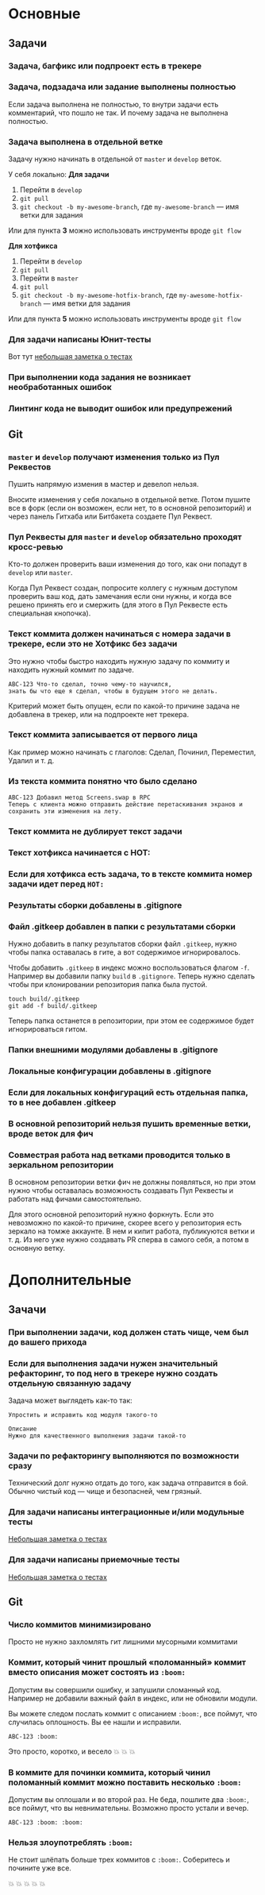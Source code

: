 # Основные

## Задачи

### Задача, багфикс или подпроект есть в трекере

### Задача, подзадача или задание выполнены полностью
Если задача выполнена не полностью, то внутри задачи есть комментарий, что пошло не так.
И почему задача не выполнена полностью.

### Задача выполнена в отдельной ветке
Задачу нужно начинать в отдельной от `master` и `develop` веток.

У себя локально:
**Для задачи**
1. Перейти в `develop`
2. `git pull`
3. `git checkout -b my-awesome-branch`, где `my-awesome-branch` — имя ветки для задания

Или для пункта **3** можно использовать инструменты вроде `git flow`

**Для хотфикса**
1. Перейти в `develop`
2. `git pull`
3. Перейти в `master`
4. `git pull`
5. `git checkout -b my-awesome-hotfix-branch`, где `my-awesome-hotfix-branch` — имя ветки для задания

Или для пункта **5** можно использовать инструменты вроде `git flow`

### Для задачи написаны Юнит-тесты
Вот тут [небольшая заметка о тестах](https://paper.dropbox.com/doc/--AtYaXMOcHDdJIDbcZ2UB1yRUAg-V3glWFHtgeEz7RlQpK8Ch)

### При выполнении кода задания не возникает необработанных ошибок

### Линтинг кода не выводит ошибок или предупрежений

## Git

### `master` и `develop` получают изменения только из Пул Реквестов
Пушить напрямую измения в мастер и девелоп нельзя.

Вносите изменения у себя локально в отдельной ветке.
Потом пушите все в форк (если он возможен, если нет, то в основной репозиторий) и через панель Гитхаба или Битбакета создаете Пул Реквест.

### Пул Реквесты для `master` и `develop` обязательно проходят кросс-ревью
Кто-то должен проверить ваши изменения до того, как они попадут в `develop` или `master`.

Когда Пул Реквест создан, попросите коллегу с нужным доступом проверить ваш код, дать замечания если они нужны,
и когда все решено принять его и смержить (для этого в Пул Реквесте есть специальная кнопочка).

### Текст коммита должен начинаться с номера задачи в трекере, если это не Хотфикс без задачи
Это нужно чтобы быстро находить нужную задачу по коммиту и находить нужный коммит по задаче.
```
ABC-123 Что-то сделал, точно чему-то научился,
знать бы что еще я сделал, чтобы в будущем этого не делать.
```

Критерий может быть опущен, если по какой-то причине задача не добавлена в трекер, или на подпроекте нет трекера.

### Текст коммита записывается от первого лица
Как пример можно начинать с глаголов: Сделал, Починил, Переместил, Удалил и т. д.

### Из текста коммита понятно что было сделано
```
ABC-123 Добавил метод Screens.swap в RPC
Теперь с клиента можно отправить действие перетаскивания экранов и сохранить эти изменения на лету.
```

### Текст коммита не дублирует текст задачи

### Текст хотфикса начинается с HOT:

### Если для хотфикса есть задача, то в тексте коммита номер задачи идет перед `HOT:`

### Результаты сборки добавлены в .gitignore

### Файл .gitkeep добавлен в папки с результатами сборки
Нужно добавить в папку результатов сборки файл `.gitkeep`,
нужно чтобы папка оставалась в гите, а вот содержимое игнорировалось.

Чтобы добавить `.gitkeep` в индекс можно воспользоваться флагом `-f`.
Например вы добавили папку `build` в `.gitignore`.
Теперь нужно сделать чтобы при клонировании репозитория папка была пустой.

```
touch build/.gitkeep
git add -f build/.gitkeep
```
Теперь папка останется в репозитории, при этом ее содержимое будет игнорироваться гитом.

### Папки внешними модулями добавлены в .gitignore

### Локальные конфигурации добавлены в .gitignore

### Если для локальных конфигураций есть отдельная папка, то в нее добавлен .gitkeep

### В основной репозиторий нельзя пушить временные ветки, вроде веток для фич

### Совместрая работа над ветками проводится только в зеркальном репозитории
В основном репозитории ветки фич не должны появляться,
но при этом нужно чтобы оставалась возможность создавать Пул Реквесты и работать над фичами самостоятельно.

Для этого основной репозиторий нужно форкнуть.
Если это невозможно по какой-то причине, скорее всего у репозитория есть зеркало на томже аккаунте.
В нем и кипит работа, публикуются ветки и т. д.
Из него уже нужно создавать PR сперва в самого себя, а потом в основную ветку.

# Дополнительные

## Зачачи

### При выполнении задачи, код должен стать чище, чем был до вашего прихода

### Если для выполнения задачи нужен значительный рефакторинг, то под него в трекере нужно создать отдельную связанную задачу
Задача может выглядеть как-то так:
```
Упростить и исправить код модуля такого-то

Описание
Нужно для качественного выполнения задачи такой-то
```

### Задачи по рефакторингу выполняются по возможности сразу
Технический долг нужно отдать до того, как задача отправится в бой.
Обычно чистый код — чище и безопасней, чем грязный.

### Для задачи написаны интеграционные и/или модульные тесты
[Небольшая заметка о тестах](https://paper.dropbox.com/doc/--AtYaXMOcHDdJIDbcZ2UB1yRUAg-V3glWFHtgeEz7RlQpK8Ch)

### Для задачи написаны приемочные тесты
[Небольшая заметка о тестах](https://paper.dropbox.com/doc/--AtYaXMOcHDdJIDbcZ2UB1yRUAg-V3glWFHtgeEz7RlQpK8Ch)

## Git

### Число коммитов минимизировано
Просто не нужно захломлять гит лишними мусорными коммитами

### Коммит, который чинит прошлый «поломанный» коммит вместо описания может состоять из `:boom:`
Допустим вы совершили ошибку, и запушили сломанный код.
Например не добавили важный файл в индекс, или не обновили модули.

Вы можете следом послать коммит с описанием `:boom:`, все поймут, что случилась оплошность.
Вы ее нашли и исправили.

```
ABC-123 :boom:
```

Это просто, коротко, и весело :boom: :boom: :boom:

### В коммите для починки коммита, который чинил поломанный коммит можно поставить несколько `:boom:`
Допустим вы оплошали и во второй раз. Не беда, пошлите два `:boom:`, все поймут, что вы невнимательны.
Возможно просто устали и вечер.
```
ABC-123 :boom: :boom:
```

### Нельзя злоупотреблять `:boom:`
Не стоит шлёпать больше трех коммитов с `:boom:`.
Соберитесь и почините уже все.

:boom: :boom: :boom: :boom: :boom:
